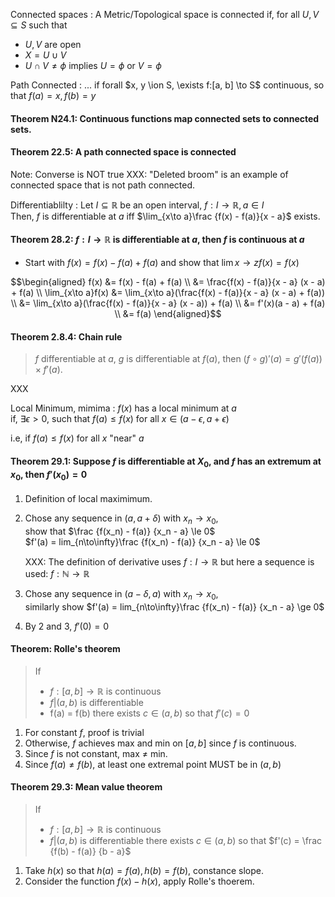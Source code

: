 Connected spaces
: A Metric/Topological space is connected if, for all $U, V \subseteq S$ such that
  * $U, V$ are open
  * $X= U \cup V$
  * $U\cap V \ne \phi$
  implies $U = \phi$ or $V = \phi$

Path Connected
: ... if forall $x, y \ion S, \exists f:[a, b] \to S$ continuous, so that $f(a) = x, f(b) = y$

#### Theorem N24.1: Continuous functions  map connected sets to connected sets.

#### Theorem 22.5: A path connected space is connected

Note: Converse is NOT true
XXX: "Deleted broom" is an example of connected space that is not path connected.


Differentiablilty
: Let $I \subseteq \mathbb R$ be an open interval, $f: I \to \mathbb R, a \in I$  
  Then, $f$ is differentiable at $a$ iff $\lim_{x\to a}\frac {f(x) - f(a)}{x - a}$ exists.

#### Theorem 28.2: $f: I \to \mathbb R$ is differentiable at $a$, then $f$ is continuous at $a$

* Start with $f(x) = f(x) - f(a) + f(a)$ and show that $\lim{x\to z} f(x) = f(x)$

$$\begin{aligned}
f(x) &= f(x) - f(a) + f(a) \\
     &= \frac{f(x) - f(a)}{x - a} (x - a) + f(a) \\
\lim_{x\to a}f(x) &= \lim_{x\to a}(\frac{f(x) - f(a)}{x - a} (x - a) + f(a)) \\
                  &= \lim_{x\to a}(\frac{f(x) - f(a)}{x - a} (x - a)) + f(a) \\
                  &= f'(x)(a - a) + f(a) \\
                  &= f(a)
\end{aligned}$$

#### Theorem 2.8.4: Chain rule
> $f$ differentiable at $a$, $g$ is differentiable at $f(a)$, then $(f\circ g)'(a) = g'(f(a))\times f'(a)$.

XXX 

Local Minimum, mimima
: $f(x)$ has a local minimum at $a$  
  if, $\exists \epsilon > 0$, such that $f(a) \le f(x)$ for all $x \in (a-\epsilon, a+\epsilon)$
  
  i.e, if $f(a) \le f(x)$ for all $x$ "near" $a$

#### Theorem 29.1: Suppose $f$ is differentiable at $X_0$, and $f$ has an extremum at $x_0$, then $f'(x_0) = 0$ 

1. Definition of local maximimum.
2. Chose any sequence in $(a, a + \delta)$ with $x_n \to x_0$,  
   show that $\frac {f(x_n) - f(a)} {x_n - a} \le 0$  
   $f'(a) = lim_{n\to\infty}\frac {f(x_n) - f(a)} {x_n - a} \le 0$
   
   XXX: The definition of derivative uses $f:I \to \mathbb R$ but here a sequence is used: $f:\mathbb N \to \mathbb R$
3. Chose any sequence in $(a - \delta, a)$ with $x_n \to x_0$,  
   similarly show $f'(a) = lim_{n\to\infty}\frac {f(x_n) - f(a)} {x_n - a} \ge 0$
4. By 2 and 3, $f'(0) = 0$

#### Theorem: Rolle's theorem

> If 
>  * $f:[a, b] \to \mathbb R$ is continuous
>  * $f|(a, b)$ is differentiable
>  * f(a) = f(b)
> there exists $c \in (a, b)$ so that $f'(c) = 0$

1. For constant $f$, proof is trivial
2. Otherwise, $f$ achieves max and min on $[a, b]$ since $f$ is continuous.
3. Since $f$ is not constant, max $\ne$ min.
4. Since $f(a) \ne f(b)$, at least one extremal point MUST be in $(a, b)$

#### Theorem 29.3: Mean value theorem
> If 
>  * $f:[a, b] \to \mathbb R$ is continuous
>  * $f|(a, b)$ is differentiable
> there exists $c \in (a, b)$ so that $f'(c) = \frac {f(b) - f(a)} {b - a}$

1. Take $h(x)$ so that $h(a) = f(a), h(b) = f(b)$, constance slope.
2. Consider the function $f(x) - h(x)$, apply Rolle's thoerem.


